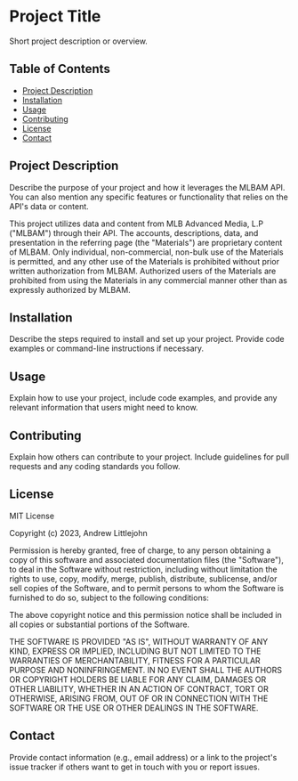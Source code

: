 # Project Title

Short project description or overview.

## Table of Contents

- [Project Description](#project-description)
- [Installation](#installation)
- [Usage](#usage)
- [Contributing](#contributing)
- [License](#license)
- [Contact](#contact)

## Project Description

Describe the purpose of your project and how it leverages the MLBAM API. You can also mention any specific features or functionality that relies on the API's data or content.


This project utilizes data and content from MLB Advanced Media, L.P ("MLBAM") through their API. The accounts, descriptions, data, and presentation in the referring page (the "Materials") are proprietary content of MLBAM. Only individual, non-commercial, non-bulk use of the Materials is permitted, and any other use of the Materials is prohibited without prior written authorization from MLBAM. Authorized users of the Materials are prohibited from using the Materials in any commercial manner other than as expressly authorized by MLBAM.


## Installation

Describe the steps required to install and set up your project. Provide code examples or command-line instructions if necessary.

## Usage

Explain how to use your project, include code examples, and provide any relevant information that users might need to know.

## Contributing

Explain how others can contribute to your project. Include guidelines for pull requests and any coding standards you follow.

## License

MIT License

Copyright (c) 2023, Andrew Littlejohn

Permission is hereby granted, free of charge, to any person obtaining a copy
of this software and associated documentation files (the "Software"), to deal
in the Software without restriction, including without limitation the rights
to use, copy, modify, merge, publish, distribute, sublicense, and/or sell
copies of the Software, and to permit persons to whom the Software is
furnished to do so, subject to the following conditions:

The above copyright notice and this permission notice shall be included in all
copies or substantial portions of the Software.

THE SOFTWARE IS PROVIDED "AS IS", WITHOUT WARRANTY OF ANY KIND, EXPRESS OR
IMPLIED, INCLUDING BUT NOT LIMITED TO THE WARRANTIES OF MERCHANTABILITY,
FITNESS FOR A PARTICULAR PURPOSE AND NONINFRINGEMENT. IN NO EVENT SHALL THE
AUTHORS OR COPYRIGHT HOLDERS BE LIABLE FOR ANY CLAIM, DAMAGES OR OTHER
LIABILITY, WHETHER IN AN ACTION OF CONTRACT, TORT OR OTHERWISE, ARISING FROM,
OUT OF OR IN CONNECTION WITH THE SOFTWARE OR THE USE OR OTHER DEALINGS IN THE
SOFTWARE.

## Contact

Provide contact information (e.g., email address) or a link to the project's issue tracker if others want to get in touch with you or report issues.
